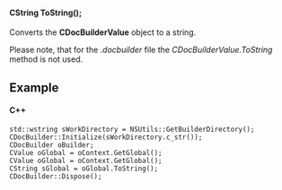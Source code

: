 #### CString ToString();

Converts the **CDocBuilderValue** object to a string.

Please note, that for the *.docbuilder* file the *CDocBuilderValue.ToString* method is not used.

## Example

#### C++

```
std::wstring sWorkDirectory = NSUtils::GetBuilderDirectory();
CDocBuilder::Initialize(sWorkDirectory.c_str());
CDocBuilder oBuilder;
CValue oGlobal = oContext.GetGlobal();
CValue oGlobal = oContext.GetGlobal();
CString sGlobal = oGlobal.ToString();
CDocBuilder::Dispose();
```

